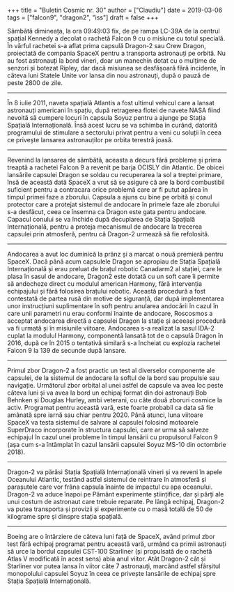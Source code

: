 +++
title = "Buletin Cosmic nr. 30"
author = ["Claudiu"]
date = 2019-03-06
tags = ["falcon9", "dragon2", "iss"]
draft = false
+++

Sâmbătă dimineața, la ora 09:49:03 fix, de pe rampa LC-39A de la centrul spațial Kennedy a decolat o rachetă Falcon 9 cu o misiune cu totul specială. În vârful rachetei s-a aflat prima capsulă Dragon-2 sau Crew Dragon, proiectată de compania SpaceX pentru a transporta astronauți pe orbită. Nu au fost astronauți la bord vineri, doar un manechin dotat cu o mulțime de senzori și botezat Ripley, dar dacă misiunea se desfășoară fără incidente, în câteva luni Statele Unite vor lansa din nou astronauți, după o pauză de peste 2800 de zile.

---

În 8 iulie 2011, naveta spațială Atlantis a fost ultimul vehicul care a lansat astronauți americani în spațiu, după retragerea flotei de navete NASA fiind nevoită să cumpere locuri în capsula Soyuz pentru a ajunge pe Stația Spațială Internațională. Însă acest lucru se va schimba în curând, datorită programului de stimulare a sectorului privat pentru a veni cu soluții în ceea ce privește lansarea astronauților pe orbita terestră joasă.

---

Revenind la lansarea de sâmbătă, aceasta a decurs fără probleme și prima treaptă a rachetei Falcon 9 a revenit pe barja OCISLY din Atlantic. De obicei lansările capsulei Dragon se soldau cu recuperarea la sol a treptei primare, însă de această dată SpaceX a vrut să se asigure că are la bord combustibil suficient pentru a contracara orice problemă care ar fi putut apărea în timpul primei faze a zborului. Capsula a ajuns cu bine pe orbită și conul protector care a protejat sistemul de andocare în primele faze ale zborului s-a desfăcut, ceea ce însemna ca Dragon este gata pentru andocare. Capacul conului se va închide după decuplarea de Stația Spațială Internațională, pentru a proteja mecanismul de andocare la trecerea capsulei prin atmosferă, pentru că Dragon-2 urmează să fie refolosită.

---

Andocarea a avut loc duminică la prânz și a marcat o nouă premieră pentru SpaceX. Dacă până acum capsulele Dragon se apropiau de Stația Spațială Internațională și erau preluat de brațul robotic Canadarm2 al stației, care le plasa în sasul de andocare, Dragon2 este dotată cu un soft care îi permite să andocheze direct cu modulul american Harmony, fără intervenția echipajului și fără folosirea brațului robotic. Această procedură a fost contestată de partea rusă din motive de siguranță, dar după implementarea unor instrucțiuni suplimentare în soft pentru anularea andocării în cazul în care unii parametri nu erau conformi înainte de andocare, Roscosmos a acceptat andocarea directă a capsulei Dragon la stație și aceeași procedură va fi urmată și în misiunile viitoare. Andocarea s-a realizat la sasul IDA-2 cuplat la modulul Harmony, componentă lansată tot de o capsulă Dragon în 2016, după ce în 2015 o tentativă similară s-a încheiat cu explozia rachetei Falcon 9 la 139 de secunde după lansare.

---

Primul zbor Dragon-2 a fost practic un test al diverselor componente ale capsulei, de la sistemul de andocare la softul de la bord sau propulsie sau navigație. Următorul zbor orbital al unei astfel de capsule va avea loc peste câteva luni și va avea la bord un echipaj format din doi astronauți Bob Behnken și Douglas Hurley, ambi veterani, cu câte două zboruri cosmice la activ. Programat pentru această vară, este foarte probabil ca data să fie amânată spre iarnă sau chiar pentru 2020. Până atunci, luna viitoare SpaceX va testa sistemul de salvare al capsulei folosind motoarele SuperDraco incorporate în structura capsulei, care ar urma să salveze echipajul în cazul unei probleme în timpul lansării cu propulsorul Falcon 9 (așa cum s-a întâmplat în cazul lansării capsulei Soyuz MS-10 din octombrie 2018).

---

Dragon-2 va părăsi Stația Spațială Internațională vineri și va reveni în apele Oceanului Atlantic, testând astfel sistemul de reintrare în atmosferă și parașutele care vor frâna capsula înainte de impactul cu apa oceanului. Dragon-2 va aduce înapoi pe Pământ experimente științifice, dar și părți ale unui costum de astronaut care trebuie reparate. Pe lângă echipaj, Dragon-2 va putea transporta și provizii și experimente cu o masă totală de 50 de kilograme spre și dinspre stația spațială.

---

Boeing are o întârziere de câteva luni față de SpaceX, având primul zbor test fără echipaj programat pentru această vară, urmând ca primii astronauți să urce la bordul capsulei CST-100 Starliner (și propulsată de o rachetă Atlas V modificată în acest sens) abia anul viitor. Atât Dragon-2 cât și Starliner vor putea lansa în viitor câte 7 astronauți, marcând astfel sfârșitul monopolului capsulei Soyuz în ceea ce privește lansările de echipaj spre Stația Spațială Internațională.